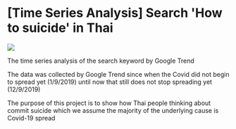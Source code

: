 # [Time Series Analysis] Search 'How to suicide' in Thai

![](https://i.ibb.co/tmt9ZZF/BFFA88-E7-C35-C-4236-8-AD0-91-A8179-A9-FB8.jpg)

The time series analysis of the search keyword by Google Trend 

The data was collected by Google Trend since when the Covid did not begin to spread yet (1/9/2019) until now that still does not stop spreading yet (12/9/2019)

The purpose of this project is to show how Thai people thinking about commit suicide which we assume the majority of the underlying cause is Covid-19 spread
